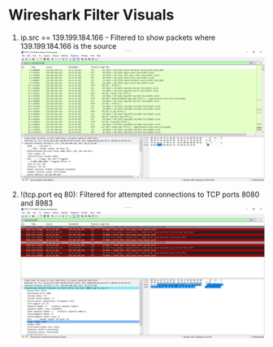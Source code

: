 # Wireshark Filter Visuals

1. ip.src == 139.199.184.166 - Filtered to show packets where 139.199.184.166 is the source 
![Wireshark Filter Example](filterexample2.png)

3. !(tcp.port eq 80): Filtered for attempted connections to TCP ports 8080 and 8983
![Wireshark Filter Example](filterexample1.png)

